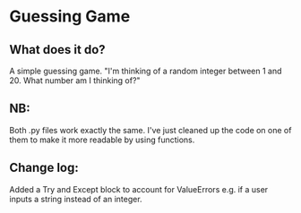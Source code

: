 # Guessing Game

## What does it do?

A simple guessing game. "I'm thinking of a random integer between 1 and 20. What number am I thinking of?"

## NB:
Both .py files work exactly the same. I've just cleaned up the code on one of them to make it more readable by using functions.

## Change log:

Added a Try and Except block to account for ValueErrors e.g. if a user inputs a string instead of an integer.
